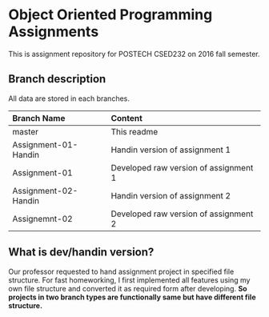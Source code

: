 # Object Oriented Programming Assignments

This is assignment repository for POSTECH CSED232 on 2016 fall semester.

## Branch description

All data are stored in each branches.

|**Branch Name**|**Content**|
|:-------------|:---------|
|master|This readme|
|Assignment-01-Handin|Handin version of assignment 1|
|Assignment-01|Developed raw version of assignment 1|
|Assignment-02-Handin|Handin version of assignment 2|
|Assignemnt-02|Developed raw version of assignment 2|

## What is dev/handin version?

Our professor requested to hand assignment project in specified file structure. For fast homeworking, I first implemented all features using my own file structure and converted it as required form after developing. **So projects in two branch types are functionally same but have different file structure.**

